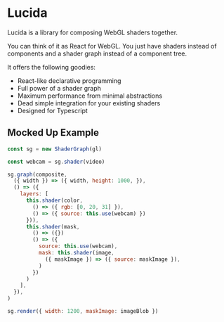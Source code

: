 # Lucida

Lucida is a library for composing WebGL shaders together.

You can think of it as React for WebGL. You just have shaders instead of components and a shader graph instead of a component tree.

It offers the following goodies:

- React-like declarative programming
- Full power of a shader graph
- Maximum performance from minimal abstractions
- Dead simple integration for your existing shaders
- Designed for Typescript

## Mocked Up Example

```js
const sg = new ShaderGraph(gl)

const webcam = sg.shader(video)

sg.graph(composite,
  ({ width }) => ({ width, height: 1000, }),
  () => ({
    layers: [
      this.shader(color,
        () => ({ rgb: [0, 20, 31] }),
        () => ({ source: this.use(webcam) })
      })),
      this.shader(mask,
        () => ({})
        () => ({
          source: this.use(webcam),
          mask: this.shader(image,
            ({ maskImage }) => ({ source: maskImage }),
          )
        })
      )
    ],
  }),
)

sg.render({ width: 1200, maskImage: imageBlob })
```
